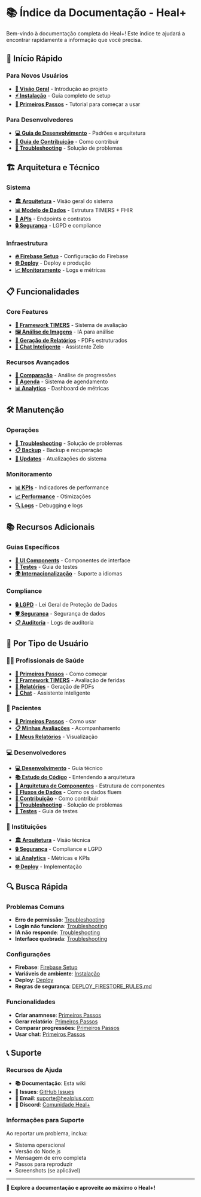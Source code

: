 # 📚 Índice da Documentação - Heal+

Bem-vindo à documentação completa do Heal+! Este índice te ajudará a encontrar rapidamente a informação que você precisa.

## 🚀 **Início Rápido**

### **Para Novos Usuários**
- **[📖 Visão Geral](README.md)** - Introdução ao projeto
- **[⚡ Instalação](installation.md)** - Guia completo de setup
- **[🎯 Primeiros Passos](getting-started.md)** - Tutorial para começar a usar

### **Para Desenvolvedores**
- **[💻 Guia de Desenvolvimento](development.md)** - Padrões e arquitetura
- **[🤝 Guia de Contribuição](../CONTRIBUTING.md)** - Como contribuir
- **[🔧 Troubleshooting](troubleshooting.md)** - Solução de problemas

## 🏗️ **Arquitetura e Técnico**

### **Sistema**
- **[🏛️ Arquitetura](architecture.md)** - Visão geral do sistema
- **[📊 Modelo de Dados](data-model.md)** - Estrutura TIMERS + FHIR
- **[🔌 APIs](apis.md)** - Endpoints e contratos
- **[🔒 Segurança](compliance.md)** - LGPD e compliance

### **Infraestrutura**
- **[🔥 Firebase Setup](firebase-setup.md)** - Configuração do Firebase
- **[🌐 Deploy](deployment.md)** - Deploy e produção
- **[📈 Monitoramento](monitoring.md)** - Logs e métricas

## 📋 **Funcionalidades**

### **Core Features**
- **[📝 Framework TIMERS](timers-framework.md)** - Sistema de avaliação
- **[🖼️ Análise de Imagens](image-analysis.md)** - IA para análise
- **[📄 Geração de Relatórios](report-generation.md)** - PDFs estruturados
- **[💬 Chat Inteligente](chat-system.md)** - Assistente Zelo

### **Recursos Avançados**
- **[🔄 Comparação](comparison.md)** - Análise de progressões
- **[📅 Agenda](agenda.md)** - Sistema de agendamento
- **[📊 Analytics](analytics.md)** - Dashboard de métricas

## 🛠️ **Manutenção**

### **Operações**
- **[🔧 Troubleshooting](troubleshooting.md)** - Solução de problemas
- **[📋 Backup](backup.md)** - Backup e recuperação
- **[🔄 Updates](updates.md)** - Atualizações do sistema

### **Monitoramento**
- **[📊 KPIs](kpis.md)** - Indicadores de performance
- **[📈 Performance](performance.md)** - Otimizações
- **[🔍 Logs](debugging.md)** - Debugging e logs

## 📚 **Recursos Adicionais**

### **Guias Específicos**
- **[🎨 UI Components](ui-components.md)** - Componentes de interface
- **[🧪 Testes](testing.md)** - Guia de testes
- **[🌍 Internacionalização](i18n.md)** - Suporte a idiomas

### **Compliance**
- **[🔒 LGPD](lgpd.md)** - Lei Geral de Proteção de Dados
- **[🛡️ Segurança](security.md)** - Segurança de dados
- **[📋 Auditoria](audit.md)** - Logs de auditoria

## 🎯 **Por Tipo de Usuário**

### **👨‍⚕️ Profissionais de Saúde**
- **[🎯 Primeiros Passos](getting-started.md)** - Como começar
- **[📝 Framework TIMERS](timers-framework.md)** - Avaliação de feridas
- **[📄 Relatórios](report-generation.md)** - Geração de PDFs
- **[💬 Chat](chat-system.md)** - Assistente inteligente

### **👥 Pacientes**
- **[🎯 Primeiros Passos](getting-started.md)** - Como usar
- **[📋 Minhas Avaliações](patient-dashboard.md)** - Acompanhamento
- **[📄 Meus Relatórios](patient-reports.md)** - Visualização

### **💻 Desenvolvedores**
- **[💻 Desenvolvimento](development.md)** - Guia técnico
- **[📚 Estudo do Código](code-study.md)** - Entendendo a arquitetura
- **[🧩 Arquitetura de Componentes](component-architecture.md)** - Estrutura de componentes
- **[🔄 Fluxos de Dados](data-flows.md)** - Como os dados fluem
- **[🤝 Contribuição](../CONTRIBUTING.md)** - Como contribuir
- **[🔧 Troubleshooting](troubleshooting.md)** - Solução de problemas
- **[🧪 Testes](testing.md)** - Guia de testes

### **🏥 Instituições**
- **[🏛️ Arquitetura](architecture.md)** - Visão técnica
- **[🔒 Segurança](compliance.md)** - Compliance e LGPD
- **[📊 Analytics](analytics.md)** - Métricas e KPIs
- **[🌐 Deploy](deployment.md)** - Implementação

## 🔍 **Busca Rápida**

### **Problemas Comuns**
- **Erro de permissão**: [Troubleshooting](troubleshooting.md#problemas-de-firebase)
- **Login não funciona**: [Troubleshooting](troubleshooting.md#problemas-de-autenticação)
- **IA não responde**: [Troubleshooting](troubleshooting.md#problemas-de-ia)
- **Interface quebrada**: [Troubleshooting](troubleshooting.md#problemas-de-interface)

### **Configurações**
- **Firebase**: [Firebase Setup](firebase-setup.md)
- **Variáveis de ambiente**: [Instalação](installation.md#3-configure-as-variáveis-de-ambiente)
- **Deploy**: [Deploy](deployment.md)
- **Regras de segurança**: [DEPLOY_FIRESTORE_RULES.md](../DEPLOY_FIRESTORE_RULES.md)

### **Funcionalidades**
- **Criar anamnese**: [Primeiros Passos](getting-started.md#3-criando-sua-primeira-avaliação)
- **Gerar relatório**: [Primeiros Passos](getting-started.md#4-gerando-relatórios-com-ia)
- **Comparar progressões**: [Primeiros Passos](getting-started.md#5-comparando-progressões)
- **Usar chat**: [Primeiros Passos](getting-started.md#6-chat-inteligente)

## 📞 **Suporte**

### **Recursos de Ajuda**
- **📚 Documentação**: Esta wiki
- **🐛 Issues**: [GitHub Issues](https://github.com/seu-usuario/healplus/issues)
- **📧 Email**: suporte@healplus.com
- **💬 Discord**: [Comunidade Heal+](https://discord.gg/healplus)

### **Informações para Suporte**
Ao reportar um problema, inclua:
- Sistema operacional
- Versão do Node.js
- Mensagem de erro completa
- Passos para reproduzir
- Screenshots (se aplicável)

---

**🎉 Explore a documentação e aproveite ao máximo o Heal+!**
